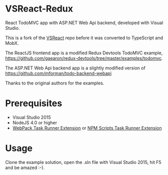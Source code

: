 # VSReact-Redux
React TodoMVC app with ASP.NET Web Api backend, developed with Visual Studio.

This is a fork of the [VSReact](https://github.com/martijnboland/VSReact) repo before it was converted to TypeScript and MobX.

The ReactJS frontend app is a modified Redux Devtools TodoMVC example, https://github.com/gaearon/redux-devtools/tree/master/examples/todomvc. 

The ASP.NET Web Api backend app is a slightly modified version of https://github.com/mforman/todo-backend-webapi

Thanks to the original authors for the examples.

# Prerequisites
- Visual Studio 2015
- NodeJS 4.0 or higher
- [WebPack Task Runner Extension](https://visualstudiogallery.msdn.microsoft.com/5497fd10-b1ba-474c-8991-1438ae47012a) or [NPM Scripts Task Runner Extension](https://visualstudiogallery.msdn.microsoft.com/8f2f2cbc-4da5-43ba-9de2-c9d08ade4941)

# Usage
Clone the example solution, open the .sln file with Visual Studio 2015, hit F5 and be amazed :-).
